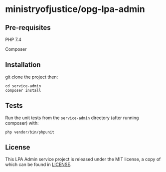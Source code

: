 # ministryofjustice/opg-lpa-admin

## Pre-requisites

PHP 7.4

Composer

## Installation

git clone the project then:

```
cd service-admin
composer install
```

## Tests

Run the unit tests from the `service-admin` directory (after running composer)
with:

```
php vendor/bin/phpunit
```

## License

This LPA Admin service project is released under the MIT license, a copy of which can be found in [LICENSE](LICENSE).

